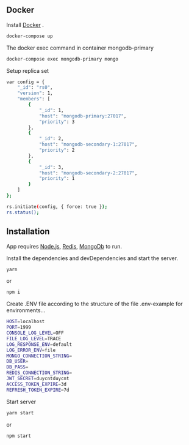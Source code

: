 ## Docker

Install [Docker](https://www.docker.com/) .

```sh
docker-compose up
```

The docker exec command in container mongodb-primary

```sh
docker-compose exec mongodb-primary mongo
```

Setup replica set

```sh
var config = {
    "_id": "rs0",
    "version": 1,
    "members": [
        {
            "_id": 1,
            "host": "mongodb-primary:27017",
            "priority": 3
        },
        {
            "_id": 2,
            "host": "mongodb-secondary-1:27017",
            "priority": 2
        },
        {
            "_id": 3,
            "host": "mongodb-secondary-2:27017",
            "priority": 1
        }
    ]
};

rs.initiate(config, { force: true });
rs.status();
```

## Installation

App requires [Node.js](https://nodejs.org/), [Redis](https://www.npmjs.com/package/redis), [MongoDb](https://www.mongodb.com/try/download/community) to run.

Install the dependencies and devDependencies and start the server.

```sh
yarn
```

or

```sh
npm i
```

Create .ENV file according to the structure of the file .env-example for environments...

```sh
HOST=localhost
PORT=1999
CONSOLE_LOG_LEVEL=OFF
FILE_LOG_LEVEL=TRACE
LOG_RESPONSE_ENV=default
LOG_ERROR_ENV=file
MONGO_CONNECTION_STRING=
DB_USER=
DB_PASS=
REDIS_CONNECTION_STRING=
JWT_SECRET=duycntduycnt
ACCESS_TOKEN_EXPIRE=3d
REFRESH_TOKEN_EXPIRE=7d
```

Start server

```sh
yarn start
```

or

```sh
npm start
```
